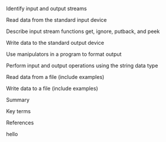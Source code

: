 Identify input and output streams

Read data from the standard input device

Describe input stream functions get, ignore, putback, and peek

Write data to the standard output device

Use manipulators in a program to format output

Perform input and output operations using the string data type

Read data from a file (include examples)

Write data to a file (include examples)

Summary

Key terms

References 

hello 
